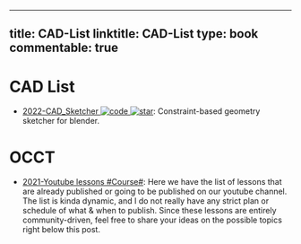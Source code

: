 
---
title: CAD-List
linktitle: CAD-List
type: book
commentable: true
---

# CAD List

- [2022-CAD_Sketcher ![code](https://ng-tech.icu/assets/code.svg) ![star](https://img.shields.io/github/stars/hlorus/CAD_Sketcher)](https://github.com/hlorus/CAD_Sketcher): Constraint-based geometry sketcher for blender.

# OCCT

- [2021-Youtube lessons #Course#](http://analysissitus.org/forum/index.php?threads/youtube-lessons.3/): Here we have the list of lessons that are already published or going to be published on our youtube channel. The list is kinda dynamic, and I do not really have any strict plan or schedule of what & when to publish. Since these lessons are entirely community-driven, feel free to share your ideas on the possible topics right below this post.

    